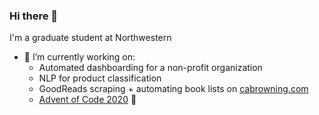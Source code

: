 ### Hi there 👋

I'm a graduate student at Northwestern 

- 🔭 I’m currently working on:
  - Automated dashboarding for a non-profit organization
  - NLP for product classification
  - GoodReads scraping + automating book lists on [cabrowning.com](http://www.cabrowning.com)
  - [Advent of Code 2020](https://github.com/Sara-ShiHo/aoc-2020) 🎁
